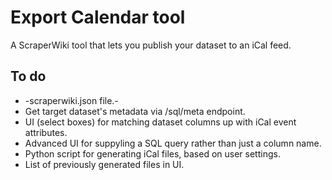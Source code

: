 # Export Calendar tool

A ScraperWiki tool that lets you publish your dataset to an iCal feed.

## To do

- -scraperwiki.json file.-
- Get target dataset's metadata via /sql/meta endpoint.
- UI (select boxes) for matching dataset columns up with iCal event attributes.
- Advanced UI for suppyling a SQL query rather than just a column name.
- Python script for generating iCal files, based on user settings.
- List of previously generated files in UI.